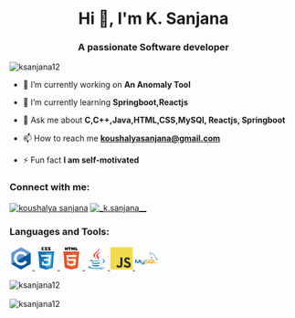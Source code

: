 <h1 align="center">Hi 👋, I'm K. Sanjana</h1>
<h3 align="center">A passionate Software developer</h3>

<p align="left"> <img src="https://komarev.com/ghpvc/?username=ksanjana12&label=Profile%20views&color=0e75b6&style=flat" alt="ksanjana12" /> </p>

- 🔭 I’m currently working on **An Anomaly Tool**

- 🌱 I’m currently learning **Springboot,Reactjs**

- 💬 Ask me about **C,C++,Java,HTML,CSS,MySQl, Reactjs, Springboot**

- 📫 How to reach me **koushalyasanjana@gmail.com**

- ⚡ Fun fact **I am self-motivated**

<h3 align="left">Connect with me:</h3>
<p align="left">
<a href="https://linkedin.com/in/koushalya sanjana" target="blank"><img align="center" src="https://raw.githubusercontent.com/rahuldkjain/github-profile-readme-generator/master/src/images/icons/Social/linked-in-alt.svg" alt="koushalya sanjana" height="30" width="40" /></a>
<a href="https://instagram.com/_k.sanjana__" target="blank"><img align="center" src="https://raw.githubusercontent.com/rahuldkjain/github-profile-readme-generator/master/src/images/icons/Social/instagram.svg" alt="_k.sanjana__" height="30" width="40" /></a>
</p>

<h3 align="left">Languages and Tools:</h3>
<p align="left"> <a href="https://www.cprogramming.com/" target="_blank" rel="noreferrer"> <img src="https://raw.githubusercontent.com/devicons/devicon/master/icons/c/c-original.svg" alt="c" width="40" height="40"/> </a> <a href="https://www.w3schools.com/css/" target="_blank" rel="noreferrer"> <img src="https://raw.githubusercontent.com/devicons/devicon/master/icons/css3/css3-original-wordmark.svg" alt="css3" width="40" height="40"/> </a> <a href="https://www.w3.org/html/" target="_blank" rel="noreferrer"> <img src="https://raw.githubusercontent.com/devicons/devicon/master/icons/html5/html5-original-wordmark.svg" alt="html5" width="40" height="40"/> </a> <a href="https://www.java.com" target="_blank" rel="noreferrer"> <img src="https://raw.githubusercontent.com/devicons/devicon/master/icons/java/java-original.svg" alt="java" width="40" height="40"/> </a> <a href="https://developer.mozilla.org/en-US/docs/Web/JavaScript" target="_blank" rel="noreferrer"> <img src="https://raw.githubusercontent.com/devicons/devicon/master/icons/javascript/javascript-original.svg" alt="javascript" width="40" height="40"/> </a> <a href="https://www.mysql.com/" target="_blank" rel="noreferrer"> <img src="https://raw.githubusercontent.com/devicons/devicon/master/icons/mysql/mysql-original-wordmark.svg" alt="mysql" width="40" height="40"/> </a> </p>

<p><img align="center" src="https://github-readme-stats.vercel.app/api/top-langs?username=ksanjana12&show_icons=true&locale=en&layout=compact" alt="ksanjana12" /></p>

<p><img align="center" src="https://github-readme-streak-stats.herokuapp.com/?user=ksanjana12&" alt="ksanjana12" /></p>
